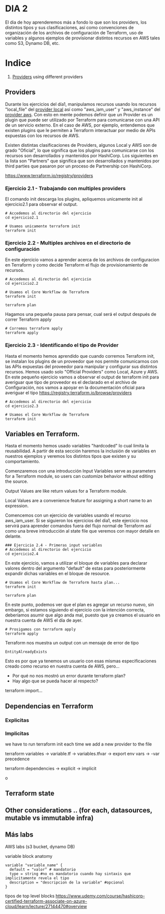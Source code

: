 # DIA 2

El dia de hoy aprenderemos más a fondo lo que son los providers, los distintos tipos y sus clasificaciones, así como convenciones de organización de los archivos de configuración de Terraform, uso de variables y algunos ejemplos de provisionar distintos recursos en AWS tales como S3, Dynamo DB, etc.

# Indice
1. [Providers](https://github.com/jcroyoaun/cerouno-terraform-course/edit/2207-devops/dia2/#providers)
using different providers

## Providers
Durante los ejercicios del día1, manipulamos recursos usando los recursos "local_file" del [provider local](https://registry.terraform.io/providers/hashicorp/local/latest/docs) así como "aws_iam_user" y "aws_instance" del [provider aws](https://registry.terraform.io/providers/hashicorp/aws/latest/docs). Con esto en mente podemos definir que un Provider es un plugin que puede ser utilizado por Terraform para comunicarse con una API de un servicio externo. En el caso de AWS, por ejemplo, entendemos que existen plugins que le permiten a Terraform interactuar por medio de APIs expuestas con los recursos de AWS. 

Existen distintas clasificaciones de Providers, algunos Local y AWS son de grado "Oficial", lo que significa que los plugins para comunicarse con los recursos son desarrollados y mantenidos por HashiCorp. Los siguientes en la lista son "Partners" que significa que son desarrollados y mantenidos por third parties que pasaron por un proceso de Partnership con HashiCorp. 

https://www.terraform.io/registry/providers

### Ejercicio 2.1 - Trabajando con multiples providers
El comando init descarga los plugins, apliquemos unicamente init al ejercicio2.1 para observar el output.

```
# Accedemos al directorio del ejercicio
cd ejercicio2.1

# Usamos unicamente terraform init
terraform init
```

### Ejercicio 2.2 - Multiples archivos en el directorio de configuración
En este ejercicio vamos a aprender acerca de los archivos de configuracion en Terraform y como decide Terraform el flujo de provisionamiento de recursos.
```
# Accedemos al directorio del ejercicio
cd ejercicio2.2

# Usamos el Core Workflow de Terraform
terraform init

terraform plan
```

Hagamos una pequeña pausa para pensar, cual será el output después de correr Terraform apply

```
# Corremos terraform apply
terraform apply
```

### Ejercicio 2.3 - Identificando el tipo de Provider
Hasta el momento hemos aprendido que cuando corremos Terraform init, se instalan los plugins de un proveedor que nos permite comunicarnos con las APIs expuestas del proveedor para manipular y configurar sus distintos recursos. Hemos usado solo "Official Providers" como Local, Azure y AWS. En este pequeño ejercicio vamos a observar el output de terraform init para averiguar que tipo de proveedor es el declarado en el archivo de Configuración, nos vamos a apoyar en la documentación oficial para averiguar el tipo https://registry.terraform.io/browse/providers

```
# Accedemos al directorio del ejercicio
cd ejercicio2.3

# Usamos el Core Workflow de Terraform
terraform init

```


## Variables en Terraform.
Hasta el momento hemos usado variables "hardcoded" lo cual limita la reusabilidad. A partir de esta sección haremos la inclusión de variables en nuestros ejemplos y veremos los distintos tipos que existen y su comportamiento.

Comenzaremos con una introducción 
Input Variables serve as parameters for a Terraform module, so users can customize behavior without editing the source.

Output Values are like return values for a Terraform module.

Local Values are a convenience feature for assigning a short name to an expression.

Comencemos con un ejercicio de variables usando el recurso aws_iam_user. Si se siguieron los ejercicios del dia1, este ejercicio nos servirá para aprender comandos fuera del flujo normal de Terraform así como una breve introducción al state file que veremos con mayor detalle en delante.

```
### Ejercicio 2.4 - Primeras input variables
# Accedemos al directorio del ejercicio
cd ejercicio2.4
```
En este ejercicio, vamos a utilizar el bloque de variables para declarar valores dentro del argumento "default" de estas para posteriormente expandir dichas variables en el bloque de resource.

```
# Usamos el Core Workflow de Terraform hasta plan...
terraform init

terraform plan
```

En este punto, podemos ver que el plan es agregar un recurso nuevo, sin embargo, si estamos siguiendo el ejercicio con la intención correcta, deberíamos asumir que algo anda mal, puesto que ya creamos el usuario en nuestra cuenta de AWS el día de ayer. 

```
# Prosigamos con terraform apply
terraform apply
```
Terraform nos muestra un output con un mensaje de error de tipo
```
EntityAlreadyExists
```

Esto es por que ya tenemos un usuario con esas mismas especificaciones creado como recurso en nuestra cuenta de AWS, pero...

* Por qué no nos mostró un error durante terraform plan?
* Hay algo que se pueda hacer al respecto?

terraform import...


## Dependencias en Terraform

### Explicitas

### Implicitas



we have to run terraform init each time we add a new provider to the file

terraform variables
-> variable.tf
-> variables.tfvar
-> export env vars
-> -var precedence

terraform dependencies
-> explicit
-> implicit

o

## Terraform state

## Other considerations .. (for each, datasources, mutable vs immutable infra)


## Más labs 

AWS labs (s3 bucket, dynamo DB)




variable block anatomy 
```
variable "variable_name" {
  default = "valor" # mandatorio
  type = string #no es mandatorio cuando hay sintaxis que implicitamente revela el tipo
  description = "descripcion de la variable" #opcional
}
```
tipos de top level blocks
https://www.udemy.com/course/hashicorp-certified-terraform-associate-on-azure-cloud/learn/lecture/27144470#overview

